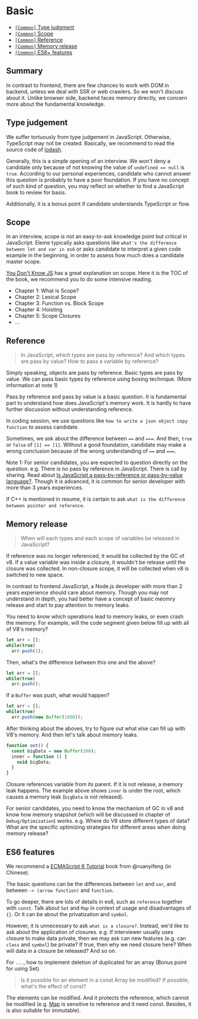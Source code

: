 # Basic

* [`[Common]` Type judgment](/sections/en-us/common.md#Type-judgement)
* [`[Common]` Scope](/sections/en-us/common.md#Scope)
* [`[Common]` Reference](/sections/en-us/common.md#Reference)
* [`[Common]` Memory release](/sections/en-us/common.md#Memory-release)
* [`[Common]` ES6+ features](/sections/en-us/common.md#ES6-features)

## Summary

In contrast to frontend, there are few chances to work with DOM in backend, unless we deal with SSR or web crawlers. So we won't discuss about it. Unlike browser side, backend faces memory directly, we concern more about the fundamental knowledge.

## Type judgement

We suffer tortuously from type judgement in JavaScript. Otherwise, TypeScript may not be created. Basically, we recommend to read the source code of [lodash](https://github.com/lodash/lodash).

Generally, this is a simple opening of an interview. We won't deny a candidate only because of not knowing the value of `undefined == null` is `true`. According to our personal experiences, candidate who cannot answer this question is probably to have a poor foundation. If you have no concept of such kind of question, you may reflect on whether to find a JavaScript book to review for basis.

Additionally, it is a bonus point if candidate understands TypeScript or flow.

## Scope

In an interview, scope is not an easy-to-ask knowledge point but critical in JavaScript. Eleme typically asks questions like `what's the difference between let and var in es6` or asks candidate to interpret a given code example in the beginning, in order to assess how much does a candidate master scope.

[You Don't Know JS](https://github.com/getify/You-Dont-Know-JS) has a great explanation on scope. Here it is the TOC of the book, we recommend you to do some intensive reading.

* Chapter 1: What is Scope?
* Chapter 2: Lexical Scope
* Chapter 3: Function vs. Block Scope
* Chapter 4: Hoisting
* Chapter 5: Scope Closures
* ...

## Reference

> <a name="q-value"></a> In JavaScript, which types are pass by reference? And which types are pass by value? How to pass a variable by reference?

Simply speaking, objects are pass by reference. Basic types are pass by value. We can pass basic types by reference using boxing technique. (More information at note 1)

Pass by reference and pass by value is a basic question. It is fundamental part to understand how does JavaScript's memory work. It is hardly to have further discussion without understanding reference.

In coding session, we use questions like `how to write a json object copy function` to assess candidate.

Sometimes, we ask about the difference between `==` and `===`. And then, `true` or `false` of `[1] == [1]`. Without a good foundation, candidate may make a wrong conclusion because of the wrong understanding of `==` and `===`.

Note 1: For senior candidates, you are expected to question directly on the question. e.g. There is no pass by reference in JavaScript. There is call by sharing. Read about [Is JavaScript a pass-by-reference or pass-by-value language?](http://stackoverflow.com/questions/518000/is-javascript-a-pass-by-reference-or-pass-by-value-language). Though it is advanced, it is common for senior developer with more than 3 years experiences.

If C++ is mentioned in resume, it is certain to ask `what is the difference between pointer and reference`.

## Memory release

> <a name="q-mem"></a> When will each types and each scope of variables be released in JavaScript?

If reference was no longer referenced, it would be collected by the GC of v8. If a value variable was inside a closure, it wouldn't be release until the closure was collected. In non-closure scope, it will be collected when v8 is switched to new space.

In contrast to frontend JavaScript, a Node.js developer with more than 2 years experience should care about memory. Though you may not understand in depth, you had better have a concept of basic meomry release and start to pay attention to memory leaks.

You need to know which operations lead to memory leaks, or even crash the memory. For example, will the code segment given below fill up with all of V8's memory?

```javaScript
let arr = [];
while(true)
  arr.push(1);
```

Then, what's the difference between this one and the above?

```javaScript
let arr = [];
while(true)
  arr.push();
```

If a `Buffer` was push, what would happen?

```javaScript
let arr = [];
while(true)
  arr.push(new Buffer(1000));
```

After thinking about the aboves, try to figure out what else can fill up with V8's memory. And then let's talk about memory leaks.

```javaScript
function out() {
  const bigData = new Buffer(100);
  inner = function () {
    void bigData;
  }
}
```

Closure references variable from its parent. If it is not release, a memory leak happens. The example above shows `inner` is under the root, which causes a memory leak (`bigData` is not released).

For senior candidates, you need to know the mechanism of GC in v8 and know how memory snapshot (which will be discussed in chapter of `Debug/Optimization`) works. e.g. Where do V8 store different types of data? What are the specific optimizing strategies for different areas when doing memory release?

## ES6 features

We recommend a [ECMAScript 6 Tutorial](http://es6.ruanyifeng.com/) book from @ruanyifeng (in Chinese).

The basic questions can be the differences between `let` and `var`, and between `-> (arrow function)` and `function`.

To go deeper, there are lots of details in es6, such as `reference` together with `const`. Talk about `Set` and `Map` in context of usage and disadvantages of `{}`. Or it can be about the privatization and `symbol`.

However, it is unnecessary to ask `what is a closure?`. Instead, we'd like to ask about the application of closures. e.g. If interviewer usually uses closure to make data private, then we may ask can new features (e.g. can `class` and `symbol`) be private? If true, then why we need closure here? When will data in a closure be released? And so on.

For `...`, how to implement deletion of duplicated for an array (Bonus point for using Set).

> <a name="q-const"></a> Is it possible for an element in a const Array be modified? If possible, what's the effect of const?

The elements can be modified. And it protects the reference, which cannot be modified (e.g. [Map](https://developer.mozilla.org/en/docs/Web/JavaScript/Reference/Global_Objects/Map) is sensitive to reference and it need const. Besides, it is also suitable for immutable).
